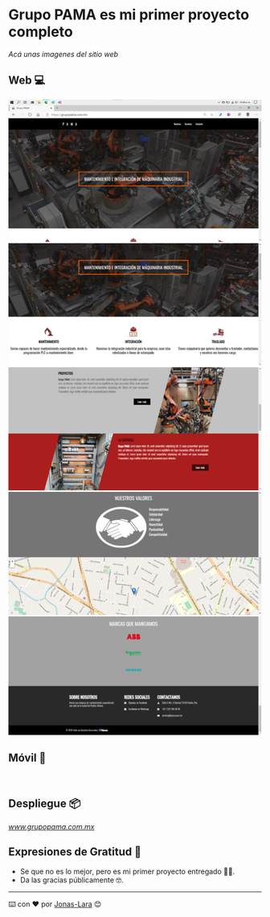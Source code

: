 # Grupo PAMA es mi primer proyecto completo

_Acá unas imagenes del sitio web_

## Web 💻


<img src=/img/Web/1a.png alt=""/>

<img src=/img/Web/2a.png alt=""/>

<img src=/img/Web/3a.png alt=""/>

<img src=/img/Web/4a.png alt=""/>

<img src=/img/Web/5a.png alt=""/>


## Móvil 📱


<img src=/img/Móvil/1p.png alt=""/>

<img src=/img/Móvil/2p.png alt=""/>

<img src=/img/Móvil/3p.png alt=""/>

<img src=/img/Móvil/4p.png alt=""/>

<img src=/img/Móvil/5p.png alt=""/>

<img src=/img/Móvil/6p.png alt=""/>

<img src=/img/Móvil/7p.png alt=""/>


## Despliegue 📦

_www.grupopama.com.mx_

## Expresiones de Gratitud 🎁

* Se que no es lo mejor, pero es mi primer proyecto entregado 🤦‍♂️.
* Da las gracias públicamente 🤓.

---
⌨️ con ❤️ por [Jonas-Lara](https://github.com/Jonas-Lara) 😊
